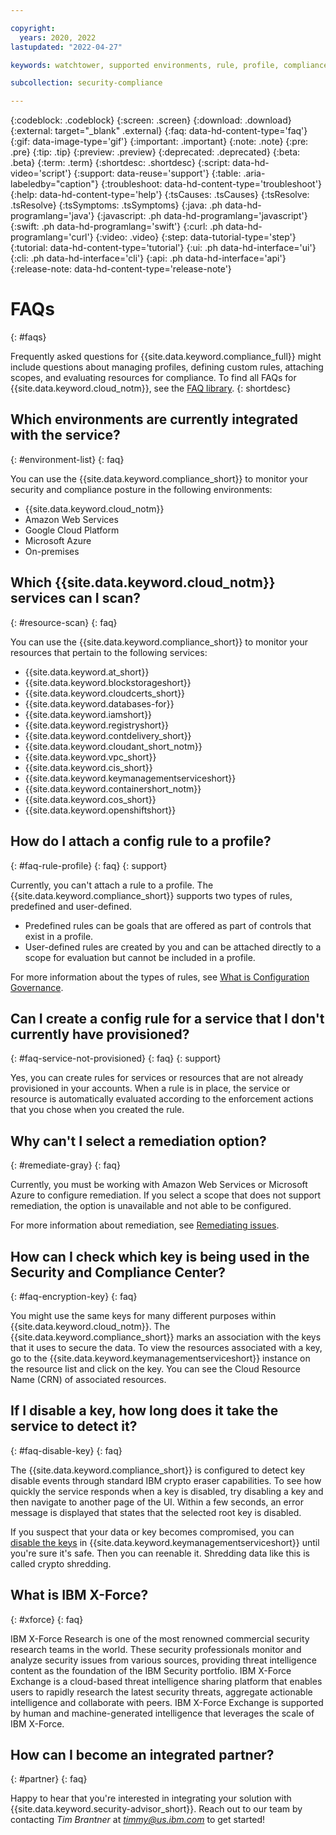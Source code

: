 ```yaml
---

copyright:
  years: 2020, 2022
lastupdated: "2022-04-27"

keywords: watchtower, supported environments, rule, profile, compliance issue, predefined rules, user-defined rules

subcollection: security-compliance

---
```


{:codeblock: .codeblock}
{:screen: .screen}
{:download: .download}
{:external: target="_blank" .external}
{:faq: data-hd-content-type='faq'}
{:gif: data-image-type='gif'}
{:important: .important}
{:note: .note}
{:pre: .pre}
{:tip: .tip}
{:preview: .preview}
{:deprecated: .deprecated}
{:beta: .beta}
{:term: .term}
{:shortdesc: .shortdesc}
{:script: data-hd-video='script'}
{:support: data-reuse='support'}
{:table: .aria-labeledby="caption"}
{:troubleshoot: data-hd-content-type='troubleshoot'}
{:help: data-hd-content-type='help'}
{:tsCauses: .tsCauses}
{:tsResolve: .tsResolve}
{:tsSymptoms: .tsSymptoms}
{:java: .ph data-hd-programlang='java'}
{:javascript: .ph data-hd-programlang='javascript'}
{:swift: .ph data-hd-programlang='swift'}
{:curl: .ph data-hd-programlang='curl'}
{:video: .video}
{:step: data-tutorial-type='step'}
{:tutorial: data-hd-content-type='tutorial'}
{:ui: .ph data-hd-interface='ui'}
{:cli: .ph data-hd-interface='cli'}
{:api: .ph data-hd-interface='api'}
{:release-note: data-hd-content-type='release-note'}


# FAQs
{: #faqs}

Frequently asked questions for {{site.data.keyword.compliance_full}} might include questions about managing profiles, defining custom rules, attaching scopes, and evaluating resources for compliance. To find all FAQs for {{site.data.keyword.cloud_notm}}, see the [FAQ library](/docs/faqs).
{: shortdesc}

## Which environments are currently integrated with the service?
{: #environment-list}
{: faq}

You can use the {{site.data.keyword.compliance_short}} to monitor your security and compliance posture in the following environments:

* {{site.data.keyword.cloud_notm}}
* Amazon Web Services
* Google Cloud Platform
* Microsoft Azure
* On-premises



## Which {{site.data.keyword.cloud_notm}} services can I scan?
{: #resource-scan}
{: faq}

You can use the {{site.data.keyword.compliance_short}} to monitor your resources that pertain to the following services:

* {{site.data.keyword.at_short}}
* {{site.data.keyword.blockstorageshort}}
* {{site.data.keyword.cloudcerts_short}}
* {{site.data.keyword.databases-for}}
* {{site.data.keyword.iamshort}}
* {{site.data.keyword.registryshort}}
* {{site.data.keyword.contdelivery_short}}
* {{site.data.keyword.cloudant_short_notm}}
* {{site.data.keyword.vpc_short}}
* {{site.data.keyword.cis_short}}
* {{site.data.keyword.keymanagementserviceshort}}
* {{site.data.keyword.containershort_notm}}
* {{site.data.keyword.cos_short}}
* {{site.data.keyword.openshiftshort}}



## How do I attach a config rule to a profile?
{: #faq-rule-profile}
{: faq}
{: support}

Currently, you can't attach a rule to a profile. The {{site.data.keyword.compliance_short}} supports two types of rules, predefined and user-defined.

* Predefined rules can be goals that are offered as part of controls that exist in a profile.
* User-defined rules are created by you and can be attached directly to a scope for evaluation but cannot be included in a profile.

For more information about the types of rules, see [What is Configuration Governance](/docs/security-compliance?topic=security-compliance-what-is-governance).


## Can I create a config rule for a service that I don't currently have provisioned?
{: #faq-service-not-provisioned}
{: faq}
{: support}

Yes, you can create rules for services or resources that are not already provisioned in your accounts. When a rule is in place, the service or resource is automatically evaluated according to the enforcement actions that you chose when you created the rule.


## Why can't I select a remediation option?
{: #remediate-gray}
{: faq}

Currently, you must be working with Amazon Web Services or Microsoft Azure to configure remediation. If you select a scope that does not support remediation, the option is unavailable and not able to be configured.

For more information about remediation, see [Remediating issues](/docs/security-compliance?topic=security-compliance-remediation).



## How can I check which key is being used in the Security and Compliance Center?
{: #faq-encryption-key}
{: faq}

You might use the same keys for many different purposes within {{site.data.keyword.cloud_notm}}. The {{site.data.keyword.compliance_short}} marks an association with the keys that it uses to secure the data. To view the resources associated with a key, go to the {{site.data.keyword.keymanagementserviceshort}} instance on the resource list and click on the key. You can see the Cloud Resource Name (CRN) of associated resources. 



## If I disable a key, how long does it take the service to detect it?
{: #faq-disable-key}
{: faq}

The {{site.data.keyword.compliance_short}} is configured to detect key disable events through standard IBM crypto eraser capabilities. To see how quickly the service responds when a key is disabled, try disabling a key and then navigate to another page of the UI. Within a few seconds, an error message is displayed that states that the selected root key is disabled. 

If you suspect that your data or key becomes compromised, you can [disable the keys](/docs/key-protect?topic=key-protect-disable-keys) in {{site.data.keyword.keymanagementserviceshort}} until you're sure it's safe. Then you can reenable it. Shredding data like this is called crypto shredding.



## What is IBM X-Force?
{: #xforce}
{: faq}

IBM X-Force Research is one of the most renowned commercial security research teams in the world. These security professionals monitor and analyze security issues from various sources, providing threat intelligence content as the foundation of the IBM Security portfolio. IBM X-Force Exchange is a cloud-based threat intelligence sharing platform that enables users to rapidly research the latest security threats, aggregate actionable intelligence and collaborate with peers. IBM X-Force Exchange is supported by human and machine-generated intelligence that leverages the scale of IBM X-Force.


## How can I become an integrated partner?
{: #partner}
{: faq}

Happy to hear that you're interested in integrating your solution with {{site.data.keyword.security-advisor_short}}. Reach out to our team by contacting *Tim Brantner* at *timmy@us.ibm.com* to get started!


